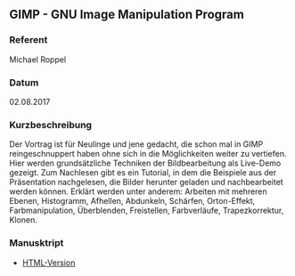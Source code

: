 ## GIMP - GNU Image Manipulation Program

### Referent
Michael Roppel

### Datum
02.08.2017

### Kurzbeschreibung
Der Vortrag ist für Neulinge und jene gedacht, die schon mal in GIMP reingeschnuppert haben ohne sich in die Möglichkeiten weiter zu vertiefen. Hier werden grundsätzliche Techniken der Bildbearbeitung als Live-Demo gezeigt. Zum Nachlesen gibt es ein Tutorial, in dem die Beispiele aus der Präsentation nachgelesen, die Bilder herunter geladen und nachbearbeitet werden können. Erklärt werden unter anderem: Arbeiten mit mehreren Ebenen, Histogramm, Afhellen, Abdunkeln, Schärfen, Orton-Effekt, Farbmanipulation, Überblenden, Freistellen, Farbverläufe, Trapezkorrektur, Klonen.

### Manusktript
* [HTML-Version](/static/GIMP_2017)
